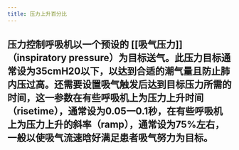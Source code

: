 ```yaml
---
title: 压力上升百分比
---
```


## 压力控制呼吸机以一个预设的 [[吸气压力]] （inspiratory pressure）为目标送气。此压力目标通常设为35cmH20以下，以达到合适的潮气量且防止肺内压过高。还需要设置吸气触发后达到目标压力所需的时间，这一参数在有些呼吸机上为压力上升时间（risetime），通常设为0.05一0.1秒，在有些呼吸机上为压力上升的斜率（ramp），通常设为75%左右，一般以使吸气流速晗好满足患者吸气努力为目标。
